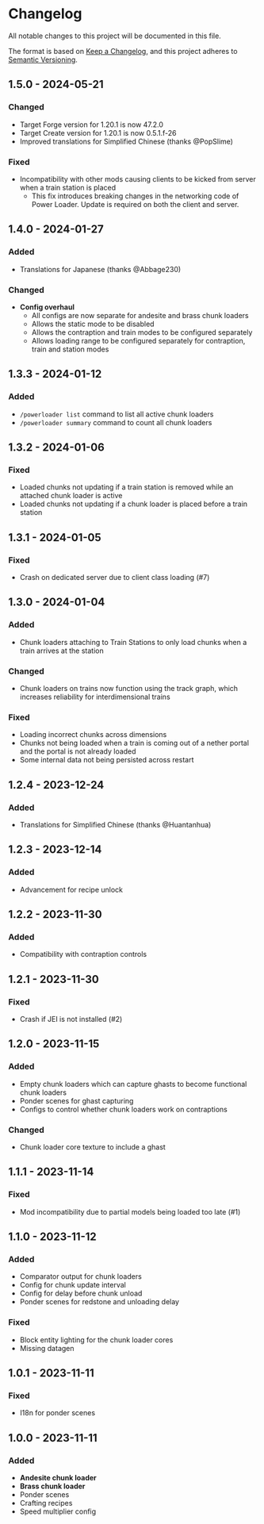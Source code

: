 # Changelog

All notable changes to this project will be documented in this file.

The format is based on [Keep a Changelog](https://keepachangelog.com/en/1.0.0/),
and this project adheres to [Semantic Versioning](https://semver.org/spec/v2.0.0.html).

## 1.5.0 - 2024-05-21

### Changed

- Target Forge version for 1.20.1 is now 47.2.0
- Target Create version for 1.20.1 is now 0.5.1.f-26
- Improved translations for Simplified Chinese (thanks @PopSlime)

### Fixed

- Incompatibility with other mods causing clients to be kicked from server when a train station is placed
  - This fix introduces breaking changes in the networking code of Power Loader. Update is required on both the client and server.

## 1.4.0 - 2024-01-27

### Added

- Translations for Japanese (thanks @Abbage230)

### Changed

- **Config overhaul**
    - All configs are now separate for andesite and brass chunk loaders
    - Allows the static mode to be disabled
    - Allows the contraption and train modes to be configured separately
    - Allows loading range to be configured separately for contraption, train and station modes

## 1.3.3 - 2024-01-12

### Added

- `/powerloader list` command to list all active chunk loaders
- `/powerloader summary` command to count all chunk loaders

## 1.3.2 - 2024-01-06

### Fixed

- Loaded chunks not updating if a train station is removed while an attached chunk loader is active
- Loaded chunks not updating if a chunk loader is placed before a train station

## 1.3.1 - 2024-01-05

### Fixed

- Crash on dedicated server due to client class loading (#7)

## 1.3.0 - 2024-01-04

### Added

- Chunk loaders attaching to Train Stations to only load chunks when a train arrives at the station

### Changed

- Chunk loaders on trains now function using the track graph, which increases reliability for interdimensional
  trains

### Fixed

- Loading incorrect chunks across dimensions
- Chunks not being loaded when a train is coming out of a nether portal and the portal is not already loaded
- Some internal data not being persisted across restart

## 1.2.4 - 2023-12-24

### Added

- Translations for Simplified Chinese (thanks @Huantanhua)

## 1.2.3 - 2023-12-14

### Added

- Advancement for recipe unlock

## 1.2.2 - 2023-11-30

### Added

- Compatibility with contraption controls

## 1.2.1 - 2023-11-30

### Fixed

- Crash if JEI is not installed (#2)

## 1.2.0 - 2023-11-15

### Added

- Empty chunk loaders which can capture ghasts to become functional chunk loaders
- Ponder scenes for ghast capturing
- Configs to control whether chunk loaders work on contraptions

### Changed

- Chunk loader core texture to include a ghast

## 1.1.1 - 2023-11-14

### Fixed

- Mod incompatibility due to partial models being loaded too late (#1)

## 1.1.0 - 2023-11-12

### Added

- Comparator output for chunk loaders
- Config for chunk update interval
- Config for delay before chunk unload
- Ponder scenes for redstone and unloading delay

### Fixed

- Block entity lighting for the chunk loader cores
- Missing datagen

## 1.0.1 - 2023-11-11

### Fixed

- I18n for ponder scenes

## 1.0.0 - 2023-11-11

### Added

- **Andesite chunk loader**
- **Brass chunk loader**
- Ponder scenes
- Crafting recipes
- Speed multiplier config